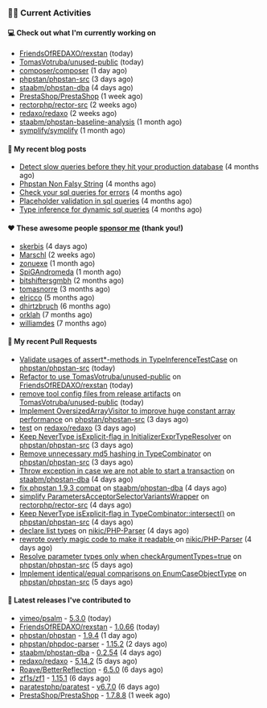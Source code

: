 ### 👨‍💻 Current Activities


#### 💻 Check out what I'm currently working on

- [FriendsOfREDAXO/rexstan](https://github.com/FriendsOfREDAXO/rexstan) (today)
- [TomasVotruba/unused-public](https://github.com/TomasVotruba/unused-public) (today)
- [composer/composer](https://github.com/composer/composer) (1 day ago)
- [phpstan/phpstan-src](https://github.com/phpstan/phpstan-src) (3 days ago)
- [staabm/phpstan-dba](https://github.com/staabm/phpstan-dba) (4 days ago)
- [PrestaShop/PrestaShop](https://github.com/PrestaShop/PrestaShop) (1 week ago)
- [rectorphp/rector-src](https://github.com/rectorphp/rector-src) (2 weeks ago)
- [redaxo/redaxo](https://github.com/redaxo/redaxo) (2 weeks ago)
- [staabm/phpstan-baseline-analysis](https://github.com/staabm/phpstan-baseline-analysis) (1 month ago)
- [symplify/symplify](https://github.com/symplify/symplify) (1 month ago)


#### 📜 My recent blog posts

- [Detect slow queries before they hit your production database](https://staabm.github.io/2022/08/16/phpstan-dba-query-plan-analysis.html) (4 months ago)
- [Phpstan Non Falsy String](https://staabm.github.io/2022/08/11/phpstan-non-falsy-string.html) (4 months ago)
- [Check your sql queries for errors](https://staabm.github.io/2022/08/05/phpstan-dba-syntax-error-detection.html) (4 months ago)
- [Placeholder validation in sql queries](https://staabm.github.io/2022/07/30/phpstan-dba-placeholder-validation.html) (4 months ago)
- [Type inference for dynamic sql queries](https://staabm.github.io/2022/07/23/phpstan-dba-inference-placeholder.html) (4 months ago)


#### ❤️ These awesome people [sponsor me](https://github.com/sponsors/staabm) (thank you!)

- [skerbis](https://github.com/skerbis) (4 days ago)
- [Marschl](https://github.com/Marschl) (2 weeks ago)
- [zonuexe](https://github.com/zonuexe) (1 month ago)
- [SpiGAndromeda](https://github.com/SpiGAndromeda) (1 month ago)
- [bitshiftersgmbh](https://github.com/bitshiftersgmbh) (2 months ago)
- [tomasnorre](https://github.com/tomasnorre) (3 months ago)
- [elricco](https://github.com/elricco) (5 months ago)
- [dhirtzbruch](https://github.com/dhirtzbruch) (6 months ago)
- [orklah](https://github.com/orklah) (7 months ago)
- [williamdes](https://github.com/williamdes) (7 months ago)


#### 🔨 My recent Pull Requests

- [Validate usages of assert*-methods in TypeInferenceTestCase](https://github.com/phpstan/phpstan-src/pull/2121) on [phpstan/phpstan-src](https://github.com/phpstan/phpstan-src) (today)
- [Refactor to use TomasVotruba/unused-public](https://github.com/FriendsOfREDAXO/rexstan/pull/264) on [FriendsOfREDAXO/rexstan](https://github.com/FriendsOfREDAXO/rexstan) (today)
- [remove tool config files from release artifacts](https://github.com/TomasVotruba/unused-public/pull/2) on [TomasVotruba/unused-public](https://github.com/TomasVotruba/unused-public) (today)
- [Implement OversizedArrayVisitor to improve huge constant array performance](https://github.com/phpstan/phpstan-src/pull/2116) on [phpstan/phpstan-src](https://github.com/phpstan/phpstan-src) (3 days ago)
- [test](https://github.com/redaxo/redaxo/pull/5445) on [redaxo/redaxo](https://github.com/redaxo/redaxo) (3 days ago)
- [Keep NeverType isExplicit-flag in InitializerExprTypeResolver](https://github.com/phpstan/phpstan-src/pull/2114) on [phpstan/phpstan-src](https://github.com/phpstan/phpstan-src) (3 days ago)
- [Remove unnecessary md5 hashing in TypeCombinator](https://github.com/phpstan/phpstan-src/pull/2113) on [phpstan/phpstan-src](https://github.com/phpstan/phpstan-src) (3 days ago)
- [Throw exception in case we are not able to start a transaction](https://github.com/staabm/phpstan-dba/pull/487) on [staabm/phpstan-dba](https://github.com/staabm/phpstan-dba) (4 days ago)
- [fix phpstan 1.9.3 compat](https://github.com/staabm/phpstan-dba/pull/486) on [staabm/phpstan-dba](https://github.com/staabm/phpstan-dba) (4 days ago)
- [simplify ParametersAcceptorSelectorVariantsWrapper](https://github.com/rectorphp/rector-src/pull/3200) on [rectorphp/rector-src](https://github.com/rectorphp/rector-src) (4 days ago)
- [Keep NeverType isExplicit-flag in TypeCombinator::intersect()](https://github.com/phpstan/phpstan-src/pull/2112) on [phpstan/phpstan-src](https://github.com/phpstan/phpstan-src) (4 days ago)
- [declare list types](https://github.com/nikic/PHP-Parser/pull/907) on [nikic/PHP-Parser](https://github.com/nikic/PHP-Parser) (4 days ago)
- [rewrote overly magic code to make it readable ](https://github.com/nikic/PHP-Parser/pull/906) on [nikic/PHP-Parser](https://github.com/nikic/PHP-Parser) (4 days ago)
- [Resolve parameter types only when checkArgumentTypes=true](https://github.com/phpstan/phpstan-src/pull/2106) on [phpstan/phpstan-src](https://github.com/phpstan/phpstan-src) (5 days ago)
- [Implement identical/equal comparisons on EnumCaseObjectType](https://github.com/phpstan/phpstan-src/pull/2105) on [phpstan/phpstan-src](https://github.com/phpstan/phpstan-src) (5 days ago)


#### 🔭 Latest releases I've contributed to

- [vimeo/psalm](https://github.com/vimeo/psalm) - [5.3.0](https://github.com/vimeo/psalm/releases/tag/5.3.0) (today)
- [FriendsOfREDAXO/rexstan](https://github.com/FriendsOfREDAXO/rexstan) - [1.0.66](https://github.com/FriendsOfREDAXO/rexstan/releases/tag/1.0.66) (today)
- [phpstan/phpstan](https://github.com/phpstan/phpstan) - [1.9.4](https://github.com/phpstan/phpstan/releases/tag/1.9.4) (1 day ago)
- [phpstan/phpdoc-parser](https://github.com/phpstan/phpdoc-parser) - [1.15.2](https://github.com/phpstan/phpdoc-parser/releases/tag/1.15.2) (2 days ago)
- [staabm/phpstan-dba](https://github.com/staabm/phpstan-dba) - [0.2.54](https://github.com/staabm/phpstan-dba/releases/tag/0.2.54) (4 days ago)
- [redaxo/redaxo](https://github.com/redaxo/redaxo) - [5.14.2](https://github.com/redaxo/redaxo/releases/tag/5.14.2) (5 days ago)
- [Roave/BetterReflection](https://github.com/Roave/BetterReflection) - [6.5.0](https://github.com/Roave/BetterReflection/releases/tag/6.5.0) (6 days ago)
- [zf1s/zf1](https://github.com/zf1s/zf1) - [1.15.1](https://github.com/zf1s/zf1/releases/tag/1.15.1) (6 days ago)
- [paratestphp/paratest](https://github.com/paratestphp/paratest) - [v6.7.0](https://github.com/paratestphp/paratest/releases/tag/v6.7.0) (6 days ago)
- [PrestaShop/PrestaShop](https://github.com/PrestaShop/PrestaShop) - [1.7.8.8](https://github.com/PrestaShop/PrestaShop/releases/tag/1.7.8.8) (1 week ago)
